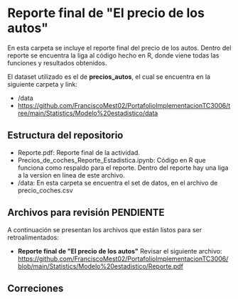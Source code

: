 # **Reporte final de "El precio de los autos"**

En esta carpeta se incluye el reporte final del precio de los autos. Dentro del reporte se encuentra la liga al código hecho en R, donde viene todas las funciones y resultados obtenidos.

El dataset utilizado es el de **precios_autos**, el cual se encuentra en la siguiente carpeta y link:
*  /data
*  https://github.com/FranciscoMest02/PortafolioImplementacionTC3006/tree/main/Statistics/Modelo%20estadistico/data

## Estructura del repositorio
* Reporte.pdf: Reporte final de la actividad.
* Precios_de_coches_Reporte_Estadistica.ipynb: Código en R que funciona como respaldo para el reporte. Dentro del reporte hay una liga a la version en línea de este archivo.
* /data: En esta carpeta se encuentra el set de datos, en el archivo de precio_coches.csv

## Archivos para revisión PENDIENTE
A continuación se presentan los archivos que están listos para ser retroalimentados: 

* **Reporte final de "El precio de los autos"** Revisar el siguiente archivo: https://github.com/FranciscoMest02/PortafolioImplementacionTC3006/blob/main/Statistics/Modelo%20estadistico/Reporte.pdf

## Correciones
